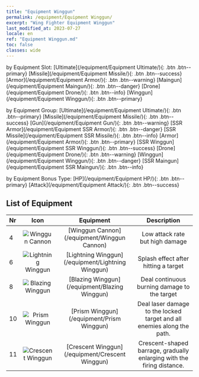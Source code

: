 ```yaml
---
title: "Equipment Winggun"
permalink: /equipment/Equipment Winggun/
excerpt: "Wing Fighter Equipment Winggun"
last_modified_at: 2023-07-27
locale: en
ref: "Equipment Winggun.md"
toc: false
classes: wide
---
```


  by Equipment Slot:  [Ultimate](/equipment/Equipment Ultimate/){: .btn .btn--primary}   [Missile](/equipment/Equipment Missile/){: .btn .btn--success}   [Armor](/equipment/Equipment Armor/){: .btn .btn--warning}   [Maingun](/equipment/Equipment Maingun/){: .btn .btn--danger}   [Drone](/equipment/Equipment Drone/){: .btn .btn--info}   [Winggun](/equipment/Equipment Winggun/){: .btn .btn--primary} 

  by Equipment Group:  [Ultimate](/equipment/Equipment Ultimate/){: .btn .btn--primary}   [Missile](/equipment/Equipment Missile/){: .btn .btn--success}   [Gun](/equipment/Equipment Gun/){: .btn .btn--warning}   [SSR Armor](/equipment/Equipment SSR Armor/){: .btn .btn--danger}   [SSR Missile](/equipment/Equipment SSR Missile/){: .btn .btn--info}   [Armor](/equipment/Equipment Armor/){: .btn .btn--primary}   [SSR Winggun](/equipment/Equipment SSR Winggun/){: .btn .btn--success}   [Drone](/equipment/Equipment Drone/){: .btn .btn--warning}   [Winggun](/equipment/Equipment Winggun/){: .btn .btn--danger}   [SSR Maingun](/equipment/Equipment SSR Maingun/){: .btn .btn--info} 

  by Equipment Bonus Type:  [HP](/equipment/Equipment HP/){: .btn .btn--primary}   [Attack](/equipment/Equipment Attack/){: .btn .btn--success} 

## List of Equipment

  |  Nr | Icon |      Equipment        |   Description   |
  |:----|:----:|:---------------:|:---------------:|
  | 4 | ![Winggun Cannon](/images/equipment/fupao1.png) | [Winggun Cannon](/equipment/Winggun Cannon) | Low attack rate but high damage | 
  | 6 | ![Lightning Winggun](/images/equipment/fupao2.png) | [Lightning Winggun](/equipment/Lightning Winggun) | Splash effect after hitting a target | 
  | 8 | ![Blazing Winggun](/images/equipment/fupao3.png) | [Blazing Winggun](/equipment/Blazing Winggun) | Deal continuous burning damage to the target | 
  | 10 | ![Prism Winggun](/images/equipment/fupao4.png) | [Prism Winggun](/equipment/Prism Winggun) | Deal laser damage to the locked target and all enemies along the path. | 
  | 11 | ![Crescent Winggun](/images/equipment/fupao5.png) | [Crescent Winggun](/equipment/Crescent Winggun) | Crescent-shaped barrage, gradually enlarging with the firing distance. | 
